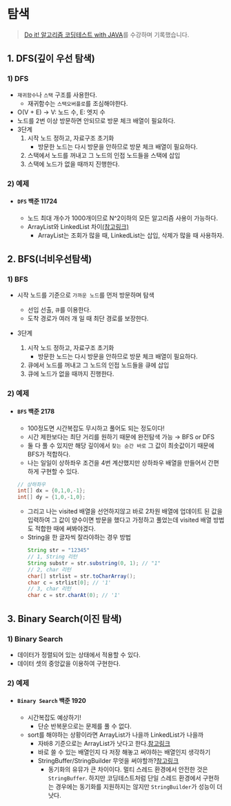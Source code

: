 # 탐색

> [Do it! 알고리즘 코딩테스트 with JAVA](https://inf.run/yax9)를 수강하며 기록했습니다.

## 1. DFS(깊이 우선 탐색)

### 1) DFS

- `재귀함수`나 `스택` 구조를 사용한다.
  - 재귀함수는 `스택오버플로`를 조심해야한다.
- O(V + E) → V: 노드 수, E: 엣지 수
- 노드를 2번 이상 방문하면 안되므로 방문 체크 배열이 필요하다.
- 3단계
  1. 시작 노드 정하고, 자료구조 초기화
     - 방문한 노드는 다시 방문을 안하므로 방문 체크 배열이 필요하다.
  2. 스택에서 노드를 꺼내고 그 노드의 인접 노드들을 스택에 삽입
  3. 스택에 노드가 없을 때까지 진행한다.

### 2) 예제

- #### `DFS` 백준 11724
  - 노드 최대 개수가 1000개이므로 N^2이하의 모든 알고리즘 사용이 가능하다.
  - ArrayList와 LinkedList 차이[(참고링크)](https://dev-coco.tistory.com/19)
    - ArrayList는 조회가 많을 때, LinkedList는 삽입, 삭제가 많을 때 사용하자.

## 2. BFS(너비우선탐색)

### 1) BFS

- 시작 노드를 기준으로 `가까운 노드`를 먼저 방문하며 탐색

  - 선입 선출, `큐`를 이용한다.
  - 도착 경로가 여러 개 일 때 최단 경로를 보장한다.

- 3단계
  1. 시작 노드 정하고, 자료구조 초기화
     - 방문한 노드는 다시 방문을 안하므로 방문 체크 배열이 필요하다.
  2. 큐에서 노드를 꺼내고 그 노드의 인접 노드들을 큐에 삽입
  3. 큐에 노드가 없을 때까지 진행한다.

### 2) 예제

- #### `BFS` 백준 2178

  - 100정도면 시간복잡도 무시하고 풀어도 되는 정도이다!
  - 시간 제한보다는 최단 거리를 원하기 때문에 완전탐색 가능 → BFS or DFS
  - 둘 다 풀 수 있지만 해당 깊이에서 `찾는 순간 바로` 그 값이 최솟값이기 때문에 BFS가 적합하다.
  - 나는 일일이 상하좌우 조건을 4번 계산했지만 상하좌우 배열을 만들어서 간편하게 구현할 수 있다.

  ```java
  // 상하좌우
  int[] dx = {0,1,0,-1};
  int[] dy = {1,0,-1,0};

  ```

  - 그리고 나는 visited 배열을 선언하지않고 바로 2차원 배열에 업데이트 된 값을 입력하여 그 값이 양수이면 방문을 했다고 가정하고 풀었는데 visited 배열 방법도 적합한 때에 써봐야겠다.
  - String을 한 글자씩 잘라야하는 경우 방법
    ```java
    String str = "12345"
    // 1, String 리턴
    String substr = str.substring(0, 1); // "1"
    // 2, char 리턴
    char[] strlist = str.toCharArray();
    char c = strlist[0]; // '1'
    // 3, char 리턴
    char c = str.charAt(0); // '1'
    ```

## 3. Binary Search(이진 탐색)

### 1) Binary Search

- 데이터가 정렬되어 있는 상태에서 적용할 수 있다.
- 데이터 셋의 중앙값을 이용하여 구현한다.

### 2) 예제

- #### `Binary Search` 백준 1920
  - 시간복잡도 예상하기!
    - 단순 반복문으로는 문제를 풀 수 없다.
  - sort를 해야하는 상황이라면 ArrayList가 나을까 LinkedList가 나을까
    - 자바8 기준으로는 ArrayList가 낫다고 한다.[참고링크](https://stackoverflow.com/questions/8069370/is-an-arraylist-or-a-linkedlist-better-for-sorting)
    - 바로 쓸 수 있는 배열인지 다 저장 해놓고 써야하는 배열인지 생각하기
    - StringBuffer/StringBuilder 무엇을 써야할까?[참고링크](https://ifuwanna.tistory.com/221)
      - 동기화의 유뮤가 큰 차이이다. 멀티 스레드 환경에서 안전한 것은 `StringBuffer`. 하지만 코딩테스트처럼 단일 스레드 환경에서 구현하는 경우에는 동기화를 지원하지는 않지만 `StringBuilder`가 성능이 더 낫다.
